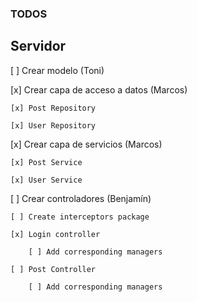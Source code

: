 ### TODOS

## Servidor

[ ] Crear modelo (Toni)

[x] Crear capa de acceso a datos (Marcos)

    [x] Post Repository
    
    [x] User Repository

[x] Crear capa de servicios (Marcos)

    [x] Post Service
    
    [x] User Service

[ ] Crear controladores (Benjamín)

    [ ] Create interceptors package

    [x] Login controller

        [ ] Add corresponding managers

    [ ] Post Controller

        [ ] Add corresponding managers



